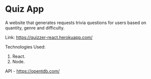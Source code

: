 # Quiz App

A website that generates requests trivia questions for users based on quantity, genre and difficulty.

Link: <a href="https://quizzer-react.herokuapp.com/">https://quizzer-react.herokuapp.com/</a>

Technologies Used:

1. React.
2. Node.

API - <a href="https://opentdb.com/">https://opentdb.com/</a>
